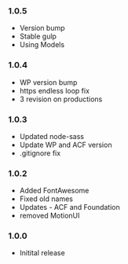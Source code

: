 ### 1.0.5
* Version bump
* Stable gulp
* Using Models

### 1.0.4
* WP version bump
* https endless loop fix
* 3 revision on productions

### 1.0.3

* Updated node-sass
* Update WP and ACF version
* .gitignore fix

### 1.0.2

* Added FontAwesome
* Fixed old names
* Updates - ACF and Foundation
* removed MotionUI 

### 1.0.0

* Initital release


